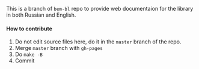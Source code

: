 This is a branch of `bem-bl` repo to provide web documentaion for the library in both Russian and English.

<!-- Yandex.Metrika counter -->
<img src="//mc.yandex.ru/watch/12831025" style="position:absolute; left:-9999px;" alt="" />
<!-- /Yandex.Metrika counter -->

#### How to contribute
 1. Do not edit source files here, do it in the `master` branch of the repo.
 1. Merge `master` branch with `gh-pages`
 1. Do `make -B`
 1. Commit
